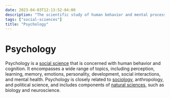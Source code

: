 ```yaml
---
date: 2023-04-03T12:13:52-04:00
description: "The scientific study of human behavior and mental processes."
tags: ["social-sciences"]
title: "Psychology"
---
```


# Psychology

Psychology is a [social science](social-sciences.md) that is concerned with human behavior and cognition. It encompasses a wide range of topics, including perception, learning, memory, emotions, personality, development, social interactions, and mental health. Psychology is closely related to [sociology](sociology.md), anthropology, and political science, and includes components of [natural sciences](natural-sciences.md), such as biology and neuroscience.
